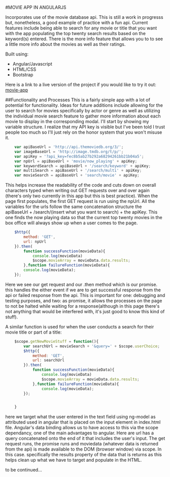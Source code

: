 #MOVIE APP IN ANGULARJS

Incorporates use of the movie database api.  This is still a work in progresss but, nonetheless, a good example of practice with a fun api. Current features include being able to search for any movie or title that you want with the app populating the top twenty search results based on the keyword(s) entered. There is the more info feature that allows you to to see a little more info about the movies as well as their ratings.

Built using:
* Angular/Javascript
* HTML/CSS
* Bootstrap

Here is a link to a live version of the project if you would like to try it out: 
[movie-app](http://davidapirie.com/movie-app/)

##Functionality and Processes
This is a fairly simple app with a lot of potential for functionality.  Ideas for future additions include allowing for the user to search for movies specifically by actor or genre as well as utilizing the individual movie search feature to gather more information about each movie to display in the corresponding modal. I'll start by showing my variable structure.  I realize that my API key is visible but I've been told I trust people too much so I'll just rely on the honor system that you won't misuse it.
```javascript
	var apiBaseUrl = 'http://api.themoviedb.org/3/';
	var imageBaseUrl = 'http://image.tmdb.org/t/p/';
	var apiKey = '?api_key=fec8b5ab27b292a68294261bb21b04a5';
	var npUrl = apiBaseUrl + 'movie/now_playing' + apiKey;
	var keywordSearch = apiBaseUrl + '/search/keyword' + apiKey;
	var multiSearch = apiBaseUrl + '/search/multi' + apiKey;
	var movieSearch = apiBaseUrl + 'search/movie' + apiKey;
```
This helps increase the readability of the code and cuts down on overall characters typed when writing out GET requests over and over again (there's only two currently in this app but this is best practice).
When the page first populates, the first GET request is run using the npUrl. All the variables for the urls follow the same concatenation structure the apiBaseUrl + /search/(insert what you want to search) + the apiKey. This one finds the now playing data so that the current top twenty movies in the box office will always show up when a user comes to the page.
```javascript
	$http({
		method: 'GET',
		url: npUrl
	}).then(
		function successFunction(movieData){
			console.log(movieData)
			$scope.movieArray = movieData.data.results;
		},function failureFunction(movieData){
		console.log(movieData);
	});
```
Here we see our get request and our .then method which is our promise.  this handles the either event if we are to get successful response from the api or failed response from the api.  This is important for one: debugging and testing purposes, and two: as promise, it allows the processes on the page to not be halted while waiting for a response(although in this page there's not anything that would be interfered with, it's just good to know this kind of stuff).

A similar function is used for when the user conducts a search for their movie title or part of a title: 
```javascript
	$scope.getNewMovieStuff = function(){
		var searchUrl = movieSearch + '&query=' + $scope.userChoice;
		$http({
			method: 'GET',
			url: searchUrl
		}).then(
			function successFunction(movieData){
				console.log(movieData)
				$scope.movieArray = movieData.data.results;
			},function failureFunction(movieData){
				console.log(movieData);
		});


	}
```
here we target what the user entered in the text field using ng-model as attributed used in angular that is placed on the input element in index.html file. Angular's data binding allows us to have access to this via the scope dependancy, one of the main advantages to angular.  Here are url has a query concatenated onto the end of it that includes the user's input.  The get request runs, the promise runs and moviedata (whatever data is returned from the api) is made available to the DOM (browser window) via scope. In this case. specifically the results property of the data that is returns as this helps clean up what we have to target and populate in the HTML.




to be continued...